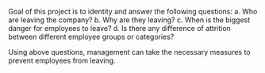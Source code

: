 Goal of this project is to identity and answer the following questions:
a.	Who are leaving the company?
b.	Why are they leaving?
c.	When is the biggest danger for employees to leave?
d.	Is there any difference of attrition between different employee groups or categories?

Using above questions, management can take the necessary measures to prevent employees from leaving. 
